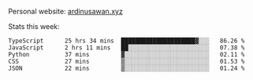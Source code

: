 Personal website: [ardinusawan.xyz](https://ardinusawan.xyz)

Stats this week:
<!--START_SECTION:waka-->

```text
TypeScript      25 hrs 34 mins  █████████████████████▓░░░   86.26 %
JavaScript      2 hrs 11 mins   ██░░░░░░░░░░░░░░░░░░░░░░░   07.38 %
Python          37 mins         ▓░░░░░░░░░░░░░░░░░░░░░░░░   02.11 %
CSS             27 mins         ▒░░░░░░░░░░░░░░░░░░░░░░░░   01.53 %
JSON            22 mins         ▒░░░░░░░░░░░░░░░░░░░░░░░░   01.24 %
```

<!--END_SECTION:waka-->

